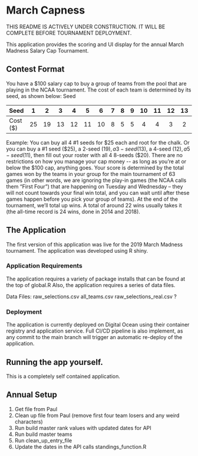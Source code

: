 # March Capness  

THIS README IS ACTIVELY UNDER CONSTRUCTION.  IT WILL BE COMPLETE BEFORE TOURNAMENT DEPLOYMENT.  

This application provides the scoring and UI display for the annual March Madness Salary Cap Tournament.

## Contest Format
You have a $100 salary cap to buy a group of teams from the pool that are playing in the NCAA tournament. The cost of each team is determined by its seed, as shown below:
Seed

| Seed      |  1  |  2  |  3  |  4  |  5  |  6  |  7  |  8  |  9  | 10  | 11  | 12  | 13  | 14  | 15  | 16  |
| --------- |:---:|:---:|:---:|:---:|:---:|:---:|:---:|:---:|:---:|:---:|:---:|:---:|:---:|:---:|:---:|:---:|
| Cost ($)  | 25  | 19  | 13  | 12  | 11  | 10  |  8  |  5  |  5  |  4  |  4  |  3  |  2  |  2  |  1  |  1  |


 

Example: You can buy all 4 #1 seeds for $25 each and root for the chalk. Or you can buy a #1 seed ($25), a 2-seed ($19), a 3-seed ($13), a 4-seed ($12), a 5-seed ($11), then fill out your roster with all 4 8-seeds ($20). There are no restrictions on how you manage your cap money -- as long as you’re at or below the $100 cap, anything goes.
Your score is determined by the total games won by the teams in your group for the main tournament of 63 games (in other words, we are ignoring the play-in games (the NCAA calls them “First Four”) that are happening on Tuesday and Wednesday – they will not count towards your final win total, and you can wait until after these games happen before you pick your group of teams). At the end of the tournament, we’ll total up wins. A total of around 22 wins usually takes it (the all-time record is 24 wins, done in 2014 and 2018).


## The Application
The first version of this application was live for the 2019 March Madness tournament.  The application was developed using R shiny.

### Application Requirements
The application requires a variety of package installs that can be found at the top of global.R  Also, the application requires a series of data files.

Data Files:
raw_selections.csv
all_teams.csv
raw_selections_real.csv ?

### Deployment
The application is currently deployed on Digital Ocean using their container registry and application service.  Full CI/CD pipeline is also implement, as any commit to the main branch will trigger an automatic re-deploy of the application.  


## Running the app yourself.
This is a completely self contained application.  

## Annual Setup
1. Get file from Paul
2. Clean up file from Paul (remove first four team losers and any weird characters)
3. Run build master rank values with updated dates for API
4. Run build master teams
5. Run clean_up_entry_file
6. Update the dates in the API calls standings_function.R
